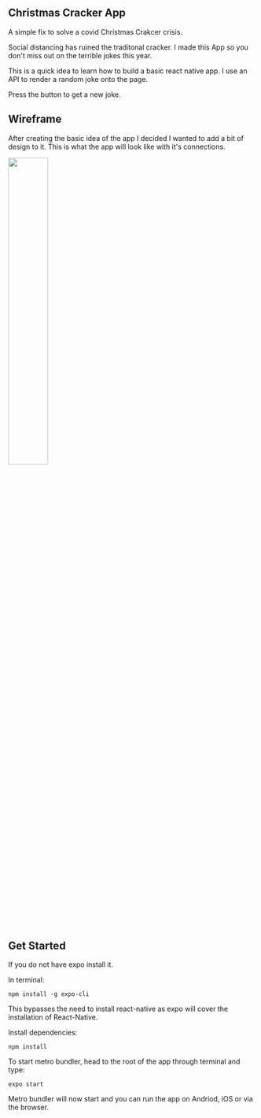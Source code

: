 ## Christmas Cracker App

A simple fix to solve a covid Christmas Crakcer crisis. 

Social distancing has ruined the traditonal cracker. I made this App so you don't miss out on the terrible jokes this year.

This is a quick idea to learn how to build a basic react native app. I use an API to render a random joke onto the page.

Press the button to get a new joke.

## Wireframe

After creating the basic idea of the app I decided I wanted to add a bit of design to it.
This is what the app will look like with it's connections.

<img src="https://i.ibb.co/5TqnGB7/Christmas-Joke-App.gif" width="40%">

## Get Started

If you do not have expo install it. 

In terminal:
```
npm install -g expo-cli
```

This bypasses the need to install react-native as expo will cover the installation of React-Native.

Install dependencies:

```
npm install
```

To start metro bundler, head to the root of the app through terminal and type:
```
expo start

```

Metro bundler will now start and you can run the app on Andriod, iOS or via the browser.

